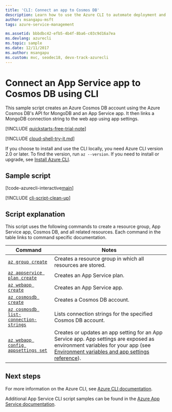 ```yaml
---
title: 'CLI: Connect an app to Cosmos DB'
description: Learn how to use the Azure CLI to automate deployment and management of your App Service app. This sample shows how to connect an app to MongoDB (Cosmos DB).
author: msangapu-msft
tags: azure-service-management

ms.assetid: bbbdbc42-efb5-4b4f-8ba6-c03c9d16a7ea
ms.devlang: azurecli
ms.topic: sample
ms.date: 12/11/2017
ms.author: msangapu
ms.custom: mvc, seodec18, devx-track-azurecli
---
```


# Connect an App Service app to Cosmos DB using CLI

This sample script creates an Azure Cosmos DB account using the Azure Cosmos DB's API for MongoDB and an App Service app. It then links a MongoDB connection string to the web app using app settings.

[!INCLUDE [quickstarts-free-trial-note](../../../includes/quickstarts-free-trial-note.md)]

[!INCLUDE [cloud-shell-try-it.md](../../../includes/cloud-shell-try-it.md)]

If you choose to install and use the CLI locally, you need Azure CLI version 2.0 or later. To find the version, run `az --version`. If you need to install or upgrade, see [Install Azure CLI]( /cli/azure/install-azure-cli).

## Sample script

[!code-azurecli-interactive[main](../../../cli_scripts/app-service/connect-to-documentdb/connect-to-documentdb.sh "Azure Cosmos DB")]

[!INCLUDE [cli-script-clean-up](../../../includes/cli-script-clean-up.md)]

## Script explanation

This script uses the following commands to create a resource group, App Service app, Cosmos DB, and all related resources. Each command in the table links to command specific documentation.

| Command | Notes |
|---|---|
| [`az group create`](/cli/azure/group#az_group_create) | Creates a resource group in which all resources are stored. |
| [`az appservice plan create`](/cli/azure/appservice/plan#az_appservice_plan_create) | Creates an App Service plan. |
| [`az webapp create`](/cli/azure/webapp#az_webapp_create) | Creates an App Service app. |
| [`az cosmosdb create`](/cli/azure/cosmosdb#az_cosmosdb_create) | Creates a Cosmos DB account. |
| [`az cosmosdb list-connection-strings`](/cli/azure/cosmosdb#az_cosmosdb_list_connection_strings) | Lists connection strings for the specified Cosmos DB account. |
| [`az webapp config appsettings set`](/cli/azure/webapp/config/appsettings#az_webapp_config_appsettings_set) | Creates or updates an app setting for an App Service app. App settings are exposed as environment variables for your app (see [Environment variables and app settings reference](../reference-app-settings.md)). |

## Next steps

For more information on the Azure CLI, see [Azure CLI documentation](/cli/azure).

Additional App Service CLI script samples can be found in the [Azure App Service documentation](../samples-cli.md).
